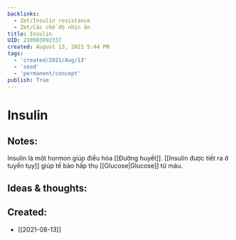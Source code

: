 ```yaml
---
backlinks:
  - Zet/Insulin resistance
  - Zet/Các chế độ nhịn ăn
title: Insulin
UID: 210903092337
created: August 13, 2021 5:44 PM
tags:
  - 'created/2021/Aug/13'
  - 'seed'
  - 'permanent/concept'
publish: True
---
```

# Insulin

## Notes:
Insulin là một hormon giúp điều hòa [[Đường huyết]]. [[Insulin được tiết ra ở tuyến tụy]] giúp tế bào hấp thụ [[Glucose|Glucose]] từ máu.

## Ideas & thoughts:

## Created:
- [[2021-08-13]]
